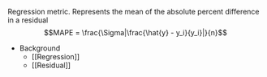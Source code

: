 Regression metric. Represents the mean of the absolute percent difference in a residual
$$MAPE = \frac{\Sigma|\frac{\hat{y} - y_i}{y_i}|}{n}$$
- Background
	- [[Regression]]
	- [[Residual]]